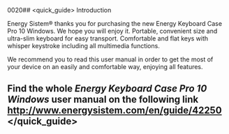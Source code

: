 0020## <quick_guide> Introduction

Energy Sistem® thanks you for purchasing the new Energy Keyboard Case Pro 10 Windows. We hope you will enjoy it.  Portable, convenient size and ultra-slim keyboard for easy transport. Comfortable and flat keys with whisper keystroke including all multimedia functions.


We recommend you to read this user manual in order to get the most of your device on an easily and comfortable way, enjoying all features.


## <unique> Find the whole *Energy Keyboard Case Pro 10 Windows* user manual on the following link   http://www.energysistem.com/en/guide/42250 </unique> </quick_guide>
